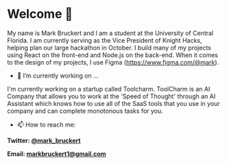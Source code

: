 # Welcome 👋
My name is Mark Bruckert and I am a student at the University of Central Florida. I am currently serving as the Vice President of Knight Hacks, helping plan our large hackathon in October. I build many of my projects using React on the front-end and Node.js on the back-end. When it comes to the design of my projects, I use Figma (https://www.figma.com/@mark).


- 🔭 I’m currently working on ...

I'm currently working on a startup called Toolcharm. ToolCharm is an AI Company that allows you to work at the 'Speed of Thought' through an AI Assistant which knows how to use all of the SaaS tools that you use in your company and can complete monotonous tasks for you.


- 📫 How to reach me: 

**Twitter: [@mark_bruckert](https://twitter.com/Mark_Bruckert)**

**Email: markbruckert1@gmail.com**
